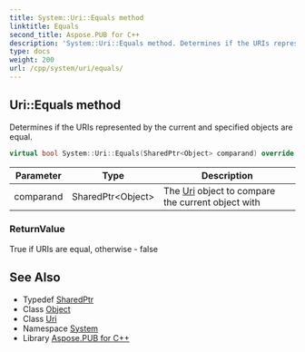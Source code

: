 ```yaml
---
title: System::Uri::Equals method
linktitle: Equals
second_title: Aspose.PUB for C++
description: 'System::Uri::Equals method. Determines if the URIs represented by the current and specified objects are equal in C++.'
type: docs
weight: 200
url: /cpp/system/uri/equals/
---
```

## Uri::Equals method


Determines if the URIs represented by the current and specified objects are equal.

```cpp
virtual bool System::Uri::Equals(SharedPtr<Object> comparand) override
```


| Parameter | Type | Description |
| --- | --- | --- |
| comparand | SharedPtr\<Object\> | The [Uri](../) object to compare the current object with |

### ReturnValue

True if URIs are equal, otherwise - false

## See Also

* Typedef [SharedPtr](../../sharedptr/)
* Class [Object](../../object/)
* Class [Uri](../)
* Namespace [System](../../)
* Library [Aspose.PUB for C++](../../../)
